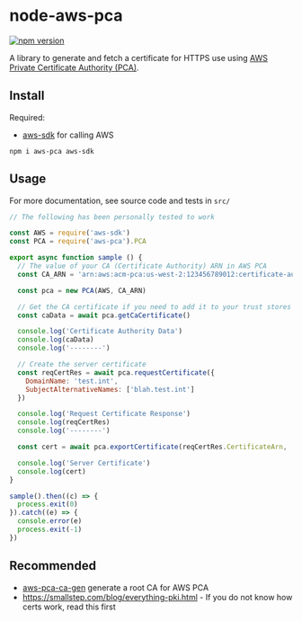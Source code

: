# node-aws-pca

[![npm version](https://badge.fury.io/js/aws-pca.svg)](https://badge.fury.io/js/aws-pca)

A library to generate and fetch a certificate for HTTPS use using [AWS Private Certificate Authority (PCA)](https://aws.amazon.com/certificate-manager/private-certificate-authority/).

## Install

Required:

- [aws-sdk](https://www.npmjs.com/package/aws-sdk) for calling AWS

`npm i aws-pca aws-sdk`

## Usage

For more documentation, see source code and tests in `src/`

```js
// The following has been personally tested to work

const AWS = require('aws-sdk')
const PCA = require('aws-pca').PCA

export async function sample () {
  // The value of your CA (Certificate Authority) ARN in AWS PCA
  const CA_ARN = 'arn:aws:acm-pca:us-west-2:123456789012:certificate-authority/4819f73f-af7c-4abf-8753-62e40512cac6'

  const pca = new PCA(AWS, CA_ARN)

  // Get the CA certificate if you need to add it to your trust stores
  const caData = await pca.getCaCertificate()

  console.log('Certificate Authority Data')
  console.log(caData)
  console.log('--------')

  // Create the server certificate
  const reqCertRes = await pca.requestCertificate({
    DomainName: 'test.int',
    SubjectAlternativeNames: ['blah.test.int']
  })

  console.log('Request Certificate Response')
  console.log(reqCertRes)
  console.log('--------')

  const cert = await pca.exportCertificate(reqCertRes.CertificateArn, 'password-to-set-for-the-key')

  console.log('Server Certificate')
  console.log(cert)
}

sample().then((c) => {
  process.exit(0)
}).catch((e) => {
  console.error(e)
  process.exit(-1)
})
```

## Recommended

- [aws-pca-ca-gen](https://github.com/theogravity/aws-pca-ca-gen) generate a root CA for AWS PCA
- https://smallstep.com/blog/everything-pki.html - If you do not know how certs work, read this first

